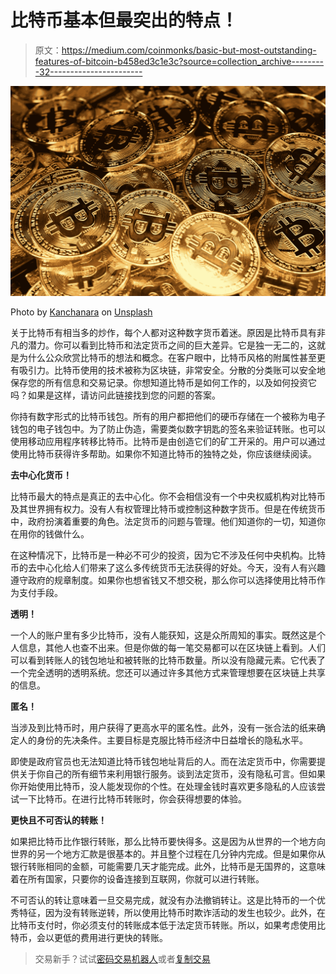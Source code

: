 # 比特币基本但最突出的特点！

> 原文：<https://medium.com/coinmonks/basic-but-most-outstanding-features-of-bitcoin-b458ed3c1e3c?source=collection_archive---------32----------------------->

![](img/c7bbb9a275e9374a9982590251092a36.png)

Photo by [Kanchanara](https://unsplash.com/@kanchanara?utm_source=medium&utm_medium=referral) on [Unsplash](https://unsplash.com?utm_source=medium&utm_medium=referral)

关于比特币有相当多的炒作，每个人都对这种数字货币着迷。原因是比特币具有非凡的潜力。你可以看到比特币和法定货币之间的巨大差异。它是独一无二的，这就是为什么公众欣赏比特币的想法和概念。在客户眼中，比特币风格的附属性甚至更有吸引力。比特币使用的技术被称为区块链，非常安全。分散的分类账可以安全地保存您的所有信息和交易记录。你想知道比特币是如何工作的，以及如何投资它吗？如果是这样，请访问此链接找到您的问题的答案。

你持有数字形式的比特币钱包。所有的用户都把他们的硬币存储在一个被称为电子钱包的电子钱包中。为了防止伪造，需要类似数字钥匙的签名来验证转账。也可以使用移动应用程序转移比特币。比特币是由创造它们的矿工开采的。用户可以通过使用比特币获得许多帮助。如果你不知道比特币的独特之处，你应该继续阅读。

**去中心化货币！**

比特币最大的特点是真正的去中心化。你不会相信没有一个中央权威机构对比特币及其世界拥有权力。没有人有权管理比特币或控制这种数字货币。但是在传统货币中，政府扮演着重要的角色。法定货币的问题与管理。他们知道你的一切，知道你在用你的钱做什么。

在这种情况下，比特币是一种必不可少的投资，因为它不涉及任何中央机构。比特币的去中心化给人们带来了这么多传统货币无法获得的好处。今天，没有人有兴趣遵守政府的规章制度。如果你也想省钱又不想交税，那么你可以选择使用比特币作为支付手段。

**透明！**

一个人的账户里有多少比特币，没有人能获知，这是众所周知的事实。既然这是个人信息，其他人也查不出来。但是你做的每一笔交易都可以在区块链上看到。人们可以看到转账人的钱包地址和被转账的比特币数量。所以没有隐藏元素。它代表了一个完全透明的透明系统。您还可以通过许多其他方式来管理想要在区块链上共享的信息。

**匿名！**

当涉及到比特币时，用户获得了更高水平的匿名性。此外，没有一张合法的纸来确定人的身份的先决条件。主要目标是克服比特币经济中日益增长的隐私水平。

即使是政府官员也无法知道比特币钱包地址背后的人。而在法定货币中，你需要提供关于你自己的所有细节来利用银行服务。谈到法定货币，没有隐私可言。但如果你开始使用比特币，没人能发现你的个性。在处理金钱时喜欢更多隐私的人应该尝试一下比特币。在进行比特币转账时，你会获得想要的体验。

**更快且不可否认的转账！**

如果把比特币比作银行转账，那么比特币要快得多。这是因为从世界的一个地方向世界的另一个地方汇款是很基本的。并且整个过程在几分钟内完成。但是如果你从银行转账相同的金额，可能需要几天才能完成。此外，比特币是无国界的，这意味着在所有国家，只要你的设备连接到互联网，你就可以进行转账。

不可否认的转让意味着一旦交易完成，就没有办法撤销转让。这是比特币的一个优秀特征，因为没有转账逆转，所以使用比特币时欺诈活动的发生也较少。此外，在比特币支付时，你必须支付的转账成本低于法定货币转账。所以，如果考虑使用比特币，会以更低的费用进行更快的转账。

> 交易新手？试试[密码交易机器人](/coinmonks/crypto-trading-bot-c2ffce8acb2a)或者[复制交易](/coinmonks/top-10-crypto-copy-trading-platforms-for-beginners-d0c37c7d698c)